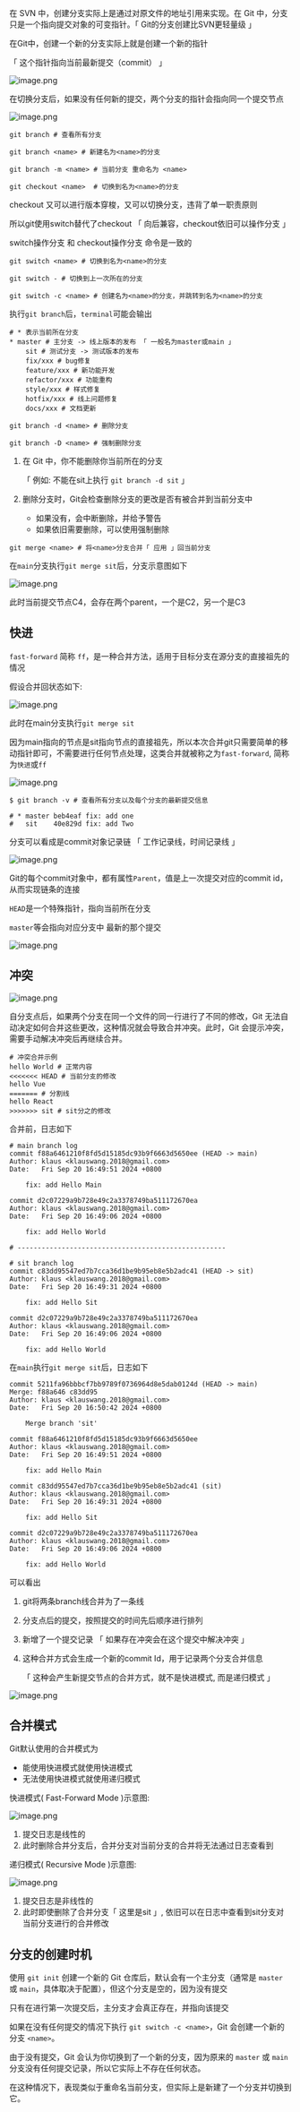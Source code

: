 在 SVN 中，创建分支实际上是通过对原文件的地址引用来实现。在 Git 中，分支只是一个指向提交对象的可变指针。「 Git的分支创建比SVN更轻量级 」



在Git中，创建一个新的分支实际上就是创建一个新的指针 

「 这个指针指向当前最新提交（commit） 」

![image.png](https://s2.loli.net/2024/09/20/S7EKXb6kPJC543h.png)  



在切换分支后，如果没有任何新的提交，两个分支的指针会指向同一个提交节点

![image.png](https://s2.loli.net/2024/09/20/Y198hNjEwyxCp6I.png) 



```shell
git branch # 查看所有分支

git branch <name> # 新建名为<name>的分支

git branch -m <name> # 当前分支 重命名为 <name>
```



```shell
git checkout <name>  # 切换到名为<name>的分支 
```

checkout 又可以进行版本穿梭，又可以切换分支，违背了单一职责原则

所以git使用switch替代了checkout 「 向后兼容，checkout依旧可以操作分支 」

switch操作分支 和 checkout操作分支 命令是一致的

```shell
git switch <name> # 切换到名为<name>的分支 

git switch - # 切换到上一次所在的分支 

git switch -c <name> # 创建名为<name>的分支，并跳转到名为<name>的分支
```



执行`git branch`后，`terminal`可能会输出

```shell
# * 表示当前所在分支
* master # 主分支 -> 线上版本的发布 「 一般名为master或main 」
	sit # 测试分支 -> 测试版本的发布
	fix/xxx # bug修复
	feature/xxx # 新功能开发
	refactor/xxx # 功能重构
	style/xxx # 样式修复
	hotfix/xxx # 线上问题修复
	docs/xxx # 文档更新
```



```shell
git branch -d <name> # 删除分支

git branch -D <name> # 强制删除分支
```

1. 在 Git 中，你不能删除你当前所在的分支 

   「 例如: 不能在sit上执行 `git branch -d sit` 」

   

2. 删除分支时，Git会检查删除分支的更改是否有被合并到当前分支中

   + 如果没有，会中断删除，并给予警告
   + 如果依旧需要删除，可以使用强制删除



```shell
git merge <name> # 将<name>分支合并「 应用 」回当前分支
```



在`main`分支执行`git merge sit`后，分支示意图如下

![image.png](https://s2.loli.net/2024/09/20/elMNK3jIwcSFgRa.png) 

此时当前提交节点C4，会存在两个parent，一个是C2，另一个是C3



## 快进

`fast-forward` 简称 `ff`，是一种合并方法，适用于目标分支在源分支的直接祖先的情况

假设合并回状态如下:

![image.png](https://s2.loli.net/2024/09/20/BO1XnPuFQTyeWZh.png) 

此时在main分支执行`git merge sit`

因为main指向的节点是sit指向节点的直接祖先，所以本次合并git只需要简单的移动指针即可，不需要进行任何节点处理，这类合并就被称之为`fast-forward`, 简称为`快进`或`ff`

![image.png](https://s2.loli.net/2024/09/20/zs7fZJr2i1HCtS3.png) 



```shell
$ git branch -v # 查看所有分支以及每个分支的最新提交信息

# * master beb4eaf fix: add one
#   sit    40e829d fix: add Two
```



分支可以看成是commit对象记录链 「 工作记录线，时间记录线 」

![image.png](https://s2.loli.net/2024/09/20/Ats79TXldk53VrJ.png) 

Git的每个commit对象中，都有属性`Parent`，值是上一次提交对应的commit id，从而实现链条的连接



`HEAD`是一个特殊指针，指向当前所在分支

`master`等会指向对应分支中 最新的那个提交

![image.png](https://s2.loli.net/2024/09/20/dSx87hun5oPIMpi.png) 



## 冲突

![image.png](https://s2.loli.net/2024/09/20/GsYbWpZTjc2wCyE.png)  

自分支点后，如果两个分支在同一个文件的同一行进行了不同的修改，Git 无法自动决定如何合并这些更改，这种情况就会导致合并冲突。此时，Git 会提示冲突，需要手动解决冲突后再继续合并。

```shell
# 冲突合并示例
hello World # 正常内容
<<<<<<< HEAD # 当前分支的修改
hello Vue
======= # 分割线
hello React
>>>>>>> sit # sit分之的修改
```



合并前，日志如下

```shell
# main branch log 
commit f88a6461210f8fd5d15185dc93b9f6663d5650ee (HEAD -> main)
Author: klaus <klauswang.2018@gmail.com>
Date:   Fri Sep 20 16:49:51 2024 +0800

    fix: add Hello Main

commit d2c07229a9b728e49c2a3378749ba511172670ea
Author: klaus <klauswang.2018@gmail.com>
Date:   Fri Sep 20 16:49:06 2024 +0800

    fix: add Hello World

# ----------------------------------------------------

# sit branch log 
commit c83dd95547ed7b7cca36d1be9b95eb8e5b2adc41 (HEAD -> sit)
Author: klaus <klauswang.2018@gmail.com>
Date:   Fri Sep 20 16:49:31 2024 +0800

    fix: add Hello Sit

commit d2c07229a9b728e49c2a3378749ba511172670ea
Author: klaus <klauswang.2018@gmail.com>
Date:   Fri Sep 20 16:49:06 2024 +0800

    fix: add Hello World
```

在`main`执行`git merge sit`后，日志如下

```shell
commit 5211fa96bbbcf7bb9789f0736964d8e5dab0124d (HEAD -> main)
Merge: f88a646 c83dd95
Author: klaus <klauswang.2018@gmail.com>
Date:   Fri Sep 20 16:50:42 2024 +0800

    Merge branch 'sit'

commit f88a6461210f8fd5d15185dc93b9f6663d5650ee
Author: klaus <klauswang.2018@gmail.com>
Date:   Fri Sep 20 16:49:51 2024 +0800

    fix: add Hello Main

commit c83dd95547ed7b7cca36d1be9b95eb8e5b2adc41 (sit)
Author: klaus <klauswang.2018@gmail.com>
Date:   Fri Sep 20 16:49:31 2024 +0800

    fix: add Hello Sit

commit d2c07229a9b728e49c2a3378749ba511172670ea
Author: klaus <klauswang.2018@gmail.com>
Date:   Fri Sep 20 16:49:06 2024 +0800

    fix: add Hello World
```

可以看出

1. git将两条branch线合并为了一条线

2. 分支点后的提交，按照提交的时间先后顺序进行排列

3. 新增了一个提交记录 「 如果存在冲突会在这个提交中解决冲突 」

4. 这种合并方式会生成一个新的commit Id，用于记录两个分支合并信息 

   「 这种会产生新提交节点的合并方式，就不是快进模式, 而是递归模式 」 

![image.png](https://s2.loli.net/2024/09/20/v9usUYx1C52O3D6.png) 



## 合并模式

Git默认使用的合并模式为 

+ 能使用快进模式就使用快进模式
+ 无法使用快进模式就使用递归模式



快进模式( Fast-Forward Mode )示意图:

![image.png](https://s2.loli.net/2024/09/20/V2WTgra6kBGq3dA.png) 

1. 提交日志是线性的
2. 此时删除合并分支后，合并分支对当前分支的合并将无法通过日志查看到



递归模式( Recursive Mode )示意图:

![image.png](https://s2.loli.net/2024/09/20/nfBKCywrix3c4PY.png) 

1. 提交日志是非线性的
2. 此时即使删除了合并分支「 这里是sit 」, 依旧可以在日志中查看到sit分支对当前分支进行的合并修改



## 分支的创建时机

使用 `git init` 创建一个新的 Git 仓库后，默认会有一个主分支（通常是 `master` 或 `main`，具体取决于配置），但这个分支是空的，因为没有提交

只有在进行第一次提交后，主分支才会真正存在，并指向该提交

如果在没有任何提交的情况下执行 `git switch -c <name>`，Git 会创建一个新的分支 `<name>`。

由于没有提交，Git 会认为你切换到了一个新的分支，因为原来的 `master` 或 `main` 分支没有任何提交记录，所以它实际上不存在任何状态。

在这种情况下，表现类似于重命名当前分支，但实际上是新建了一个分支并切换到它。

